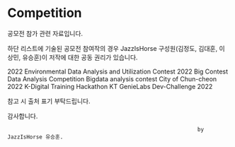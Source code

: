 # Competition

공모전 참가 관련 자료입니다.

하단 리스트에 기술된 공모전 참여작의 경우
JazzIsHorse 구성원(김정도, 김대훈, 이상민, 유승훈)이 
저작에 대한 공동 권리가 있습니다.

  2022 Environmental Data Analysis and Utilization Contest
  2022 Big Contest Data Analysis Competition
  Bigdata analysis contest City of Chun-cheon
  2022 K-Digital Training Hackathon
  KT GenieLabs Dev-Challenge 2022

참고 시 출처 표기 부탁드립니다.

감사합니다.


                                                                by JazzIsHorse 유승훈.
